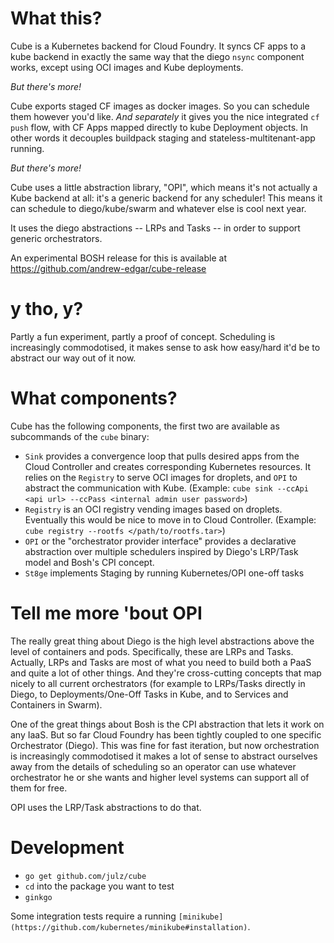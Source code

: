 # What this?

Cube is a Kubernetes backend for Cloud Foundry. It syncs CF apps to a kube
backend in exactly the same way that the diego `nsync` component works, except
using OCI images and Kube deployments.

_But there's more!_

Cube exports staged CF images as docker images. So you can schedule them
however you'd like. *And separately* it gives you the nice integrated `cf push` flow,
with CF Apps mapped directly to kube Deployment objects. In other words it decouples buildpack
staging and stateless-multitenant-app running.

_But there's more!_

Cube uses a little abstraction library, "OPI", which means it's not actually a
Kube backend at all: it's a generic backend for any scheduler! This means it
can schedule to diego/kube/swarm and whatever else is cool next year.

It uses the diego abstractions -- LRPs and Tasks -- in order to support generic
orchestrators.

An experimental BOSH release for this is available at https://github.com/andrew-edgar/cube-release

# y tho, y?

Partly a fun experiment, partly a proof of concept. Scheduling is increasingly
commodotised, it makes sense to ask how easy/hard it'd be to abstract our way
out of it now.

# What components?

Cube has the following components, the first two are available as subcommands of the `cube` binary:
 
 - `Sink` provides a convergence loop that pulls desired apps from the Cloud Controller and creates corresponding Kubernetes resources. It relies on the `Registry` to serve OCI images for droplets, and `OPI` to abstract the communication with Kube. (Example: `cube sink --ccApi <api url> --ccPass <internal admin user password>`)
 - `Registry` is an OCI registry vending images based on droplets. Eventually this would be nice to move in to Cloud Controller. (Example: `cube registry --rootfs </path/to/rootfs.tar>`)
 - `OPI` or the "orchestrator provider interface" provides a declarative abstraction over multiple schedulers inspired by Diego's LRP/Task model and Bosh's CPI concept.
 - `St8ge` implements Staging by running Kubernetes/OPI one-off tasks
 
# Tell me more 'bout OPI

The really great thing about Diego is the high level abstractions above the
level of containers and pods. Specifically, these are LRPs and Tasks. Actually,
LRPs and Tasks are most of what you need to build both a PaaS and quite a lot
of other things. And they're cross-cutting concepts that map nicely to all
current orchestrators (for example to LRPs/Tasks directly in Diego, to
Deployments/One-Off Tasks in Kube, and to Services and Containers in Swarm).

One of the great things about Bosh is the CPI abstraction that lets it work on
any IaaS. But so far Cloud Foundry has been tightly coupled to one specific
Orchestrator (Diego). This was fine for fast iteration, but now orchestration is
increasingly commodotised it makes a lot of sense to abstract ourselves away
from the details of scheduling so an operator can use whatever orchestrator he
or she wants and higher level systems can support all of them for free.

OPI uses the LRP/Task abstractions to do that.

# Development

* `go get github.com/julz/cube`
* `cd` into the package you want to test
* `ginkgo`

Some integration tests require a running `[minikube](https://github.com/kubernetes/minikube#installation)`.
